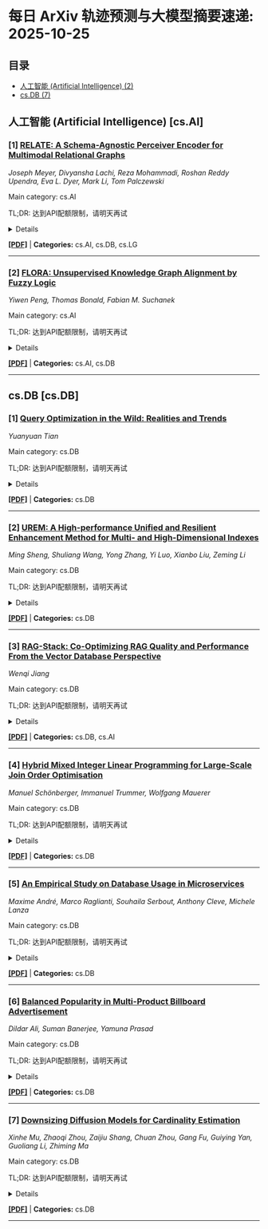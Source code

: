 # 每日 ArXiv 轨迹预测与大模型摘要速递: 2025-10-25

## 目录

- [人工智能 (Artificial Intelligence) (2)](#cs-ai)
- [cs.DB (7)](#cs-db)

## 人工智能 (Artificial Intelligence) [cs.AI]
### [1] [RELATE: A Schema-Agnostic Perceiver Encoder for Multimodal Relational Graphs](https://arxiv.org/abs/2510.19954)
*Joseph Meyer, Divyansha Lachi, Reza Mohammadi, Roshan Reddy Upendra, Eva L. Dyer, Mark Li, Tom Palczewski*

Main category: cs.AI

TL;DR: 达到API配额限制，请明天再试


<details>
  <summary>Details</summary>
Motivation: Error: API quota exceeded

Method: Error: API quota exceeded

Result: Error: API quota exceeded

Conclusion: 请联系管理员或等待明天API配额重置。

Abstract: Relational multi-table data is common in domains such as e-commerce, healthcare, and scientific research, and can be naturally represented as heterogeneous temporal graphs with multi-modal node attributes. Existing graph neural networks (GNNs) rely on schema-specific feature encoders, requiring separate modules for each node type and feature column, which hinders scalability and parameter sharing. We introduce RELATE (Relational Encoder for Latent Aggregation of Typed Entities), a schema-agnostic, plug-and-play feature encoder that can be used with any general purpose GNN. RELATE employs shared modality-specific encoders for categorical, numerical, textual, and temporal attributes, followed by a Perceiver-style cross-attention module that aggregates features into a fixed-size, permutation-invariant node representation. We evaluate RELATE on ReLGNN and HGT in the RelBench benchmark, where it achieves performance within 3% of schema-specific encoders while reducing parameter counts by up to 5x. This design supports varying schemas and enables multi-dataset pretraining for general-purpose GNNs, paving the way toward foundation models for relational graph data.

</details>

[**[PDF]**](https://arxiv.org/pdf/2510.19954) | **Categories:** cs.AI, cs.DB, cs.LG

---

### [2] [FLORA: Unsupervised Knowledge Graph Alignment by Fuzzy Logic](https://arxiv.org/abs/2510.20467)
*Yiwen Peng, Thomas Bonald, Fabian M. Suchanek*

Main category: cs.AI

TL;DR: 达到API配额限制，请明天再试


<details>
  <summary>Details</summary>
Motivation: Error: API quota exceeded

Method: Error: API quota exceeded

Result: Error: API quota exceeded

Conclusion: 请联系管理员或等待明天API配额重置。

Abstract: Knowledge graph alignment is the task of matching equivalent entities (that is, instances and classes) and relations across two knowledge graphs. Most existing methods focus on pure entity-level alignment, computing the similarity of entities in some embedding space. They lack interpretable reasoning and need training data to work. In this paper, we propose FLORA, a simple yet effective method that (1) is unsupervised, i.e., does not require training data, (2) provides a holistic alignment for entities and relations iteratively, (3) is based on fuzzy logic and thus delivers interpretable results, (4) provably converges, (5) allows dangling entities, i.e., entities without a counterpart in the other KG, and (6) achieves state-of-the-art results on major benchmarks.

</details>

[**[PDF]**](https://arxiv.org/pdf/2510.20467) | **Categories:** cs.AI, cs.DB

---


## cs.DB [cs.DB]
### [1] [Query Optimization in the Wild: Realities and Trends](https://arxiv.org/abs/2510.20082)
*Yuanyuan Tian*

Main category: cs.DB

TL;DR: 达到API配额限制，请明天再试


<details>
  <summary>Details</summary>
Motivation: Error: API quota exceeded

Method: Error: API quota exceeded

Result: Error: API quota exceeded

Conclusion: 请联系管理员或等待明天API配额重置。

Abstract: For nearly half a century, the core design of query optimizers in industrial database systems has remained remarkably stable, relying on foundational principles from System R and the Volcano/Cascades framework. However, the rise of cloud computing, massive data volumes, and unified data platforms has exposed the limitations of this traditional, monolithic architecture. Taking an industrial perspective, this paper reviews the past and present of query optimization in production systems and identifies the challenges they face today. Then this paper highlights three key trends gaining momentum in the industry that promise to address these challenges. First, a tighter feedback loop between query optimization and query execution is being used to improve the robustness of query performance. Second, the scope of optimization is expanding from a single query to entire workloads through the convergence of query optimization and workload optimization. Third, and perhaps most transformatively, the industry is moving from monolithic designs to composable architectures that foster agility and cross-engine collaboration. Together, these trends chart a clear path toward a more dynamic, holistic, and adaptable future for query optimization in practice.

</details>

[**[PDF]**](https://arxiv.org/pdf/2510.20082) | **Categories:** cs.DB

---

### [2] [UREM: A High-performance Unified and Resilient Enhancement Method for Multi- and High-Dimensional Indexes](https://arxiv.org/abs/2510.20110)
*Ming Sheng, Shuliang Wang, Yong Zhang, Yi Luo, Xianbo Liu, Zeming Li*

Main category: cs.DB

TL;DR: 达到API配额限制，请明天再试


<details>
  <summary>Details</summary>
Motivation: Error: API quota exceeded

Method: Error: API quota exceeded

Result: Error: API quota exceeded

Conclusion: 请联系管理员或等待明天API配额重置。

Abstract: Numerous multi- or high-dimensional indexes with distinct advantages have been proposed on various platforms to meet application requirements. To achieve higher-performance queries, most indexes employ enhancement methods, including structure-oriented and layout-oriented enhancement methods. Existing structure-oriented methods tailored to specific indexes work well under static workloads but lack generality and degrade under dynamic workloads. The layout-oriented methods exhibit good generality and perform well under dynamic workloads, but exhibit suboptimal performance under static workloads. Therefore, it is an open challenge to develop a unified and resilient enhancement method that can improve query performance for different indexes adaptively under different scenarios. In this paper, we propose UREM, which is the first high-performance Unified and Resilient Enhancement Method designed for both multi- and high-dimensional indexes, capable of adapting to different scenarios. Specifically, UREM (1) can be uniformly applied with different indexes on various platforms; (2) enhances the query performance of indexes by layout optimization under static workloads; (3) enables indexes to stabilize performance when queries shift through partial layout reorganization. We evaluate UREM on 20 widely used indexes. Experimental results demonstrate that UREM improves the query performance of multi- and high-dimensional indexes by up to 5.73x and 9.18x under static workloads, and by an average of 5.72x and 9.47x under dynamic workloads. Moreover, some traditional indexes enhanced by UREM even achieve performance comparable to or even surpassing that of recent advanced indexes.

</details>

[**[PDF]**](https://arxiv.org/pdf/2510.20110) | **Categories:** cs.DB

---

### [3] [RAG-Stack: Co-Optimizing RAG Quality and Performance From the Vector Database Perspective](https://arxiv.org/abs/2510.20296)
*Wenqi Jiang*

Main category: cs.DB

TL;DR: 达到API配额限制，请明天再试


<details>
  <summary>Details</summary>
Motivation: Error: API quota exceeded

Method: Error: API quota exceeded

Result: Error: API quota exceeded

Conclusion: 请联系管理员或等待明天API配额重置。

Abstract: Retrieval-augmented generation (RAG) has emerged as one of the most prominent applications of vector databases. By integrating documents retrieved from a database into the prompt of a large language model (LLM), RAG enables more reliable and informative content generation. While there has been extensive research on vector databases, many open research problems remain once they are considered in the wider context of end-to-end RAG pipelines. One practical yet challenging problem is how to jointly optimize both system performance and generation quality in RAG, which is significantly more complex than it appears due to the numerous knobs on both the algorithmic side (spanning models and databases) and the systems side (from software to hardware). In this paper, we present RAG-Stack, a three-pillar blueprint for quality-performance co-optimization in RAG systems. RAG-Stack comprises: (1) RAG-IR, an intermediate representation that serves as an abstraction layer to decouple quality and performance aspects; (2) RAG-CM, a cost model for estimating system performance given an RAG-IR; and (3) RAG-PE, a plan exploration algorithm that searches for high-quality, high-performance RAG configurations. We believe this three-pillar blueprint will become the de facto paradigm for RAG quality-performance co-optimization in the years to come.

</details>

[**[PDF]**](https://arxiv.org/pdf/2510.20296) | **Categories:** cs.DB, cs.AI

---

### [4] [Hybrid Mixed Integer Linear Programming for Large-Scale Join Order Optimisation](https://arxiv.org/abs/2510.20308)
*Manuel Schönberger, Immanuel Trummer, Wolfgang Mauerer*

Main category: cs.DB

TL;DR: 达到API配额限制，请明天再试


<details>
  <summary>Details</summary>
Motivation: Error: API quota exceeded

Method: Error: API quota exceeded

Result: Error: API quota exceeded

Conclusion: 请联系管理员或等待明天API配额重置。

Abstract: Finding optimal join orders is among the most crucial steps to be performed by query optimisers. Though extensively studied in data management research, the problem remains far from solved: While query optimisers rely on exhaustive search methods to determine ideal solutions for small problems, such methods reach their limits once queries grow in size. Yet, large queries become increasingly common in real-world scenarios, and require suitable methods to generate efficient execution plans. While a variety of heuristics have been proposed for large-scale query optimisation, they suffer from degrading solution quality as queries grow in size, or feature highly sub-optimal worst-case behavior, as we will show.   We propose a novel method based on the paradigm of mixed integer linear programming (MILP): By deriving a novel MILP model capable of optimising arbitrary bushy tree structures, we address the limitations of existing MILP methods for join ordering, and can rely on highly optimised MILP solvers to derive efficient tree structures that elude competing methods. To ensure optimisation efficiency, we embed our MILP method into a hybrid framework, which applies MILP solvers precisely where they provide the greatest advantage over competitors, while relying on more efficient methods for less complex optimisation steps. Thereby, our approach gracefully scales to extremely large query sizes joining up to 100 relations, and consistently achieves the most robust plan quality among a large variety of competing join ordering methods.

</details>

[**[PDF]**](https://arxiv.org/pdf/2510.20308) | **Categories:** cs.DB

---

### [5] [An Empirical Study on Database Usage in Microservices](https://arxiv.org/abs/2510.20582)
*Maxime André, Marco Raglianti, Souhaila Serbout, Anthony Cleve, Michele Lanza*

Main category: cs.DB

TL;DR: 达到API配额限制，请明天再试


<details>
  <summary>Details</summary>
Motivation: Error: API quota exceeded

Method: Error: API quota exceeded

Result: Error: API quota exceeded

Conclusion: 请联系管理员或等待明天API配额重置。

Abstract: Microservices architectures are an integral part of modern software development. Their adoption brings significant changes to database management. Instead of relying on a single database, a microservices architecture is typically composed of multiple, smaller, heterogeneous, and distributed DBs. In these data-intensive systems, the variety and combination of database categories and technologies play a crucial role in storing and managing data. While data management in microservices is a major challenge, research literature is scarce.   We present an empirical study on how databases are used in microservices. On the dataset we collected (and released as open data for future research), considering 15 years of microservices, we examine ca. 1,000 GitHub projects that use databases selected among 180 technologies from 14 categories. We perform a comprehensive analysis of current practices, providing researchers and practitioners with empirical evidence to better understand database usage in microservices. We report 18 findings and 9 recommendations. We show that microservices predominantly use Relational, Key-Value, Document, and Search databases. Notably, 52% of microservices combine multiple database categories. Complexity correlates with database count, with older systems favoring Relational databases and newer ones increasingly adopting Key-Value and Document technologies. Niche databases (e.g., EventStoreDB, PostGIS), while not widespread, are often combined with a mainstream one.

</details>

[**[PDF]**](https://arxiv.org/pdf/2510.20582) | **Categories:** cs.DB

---

### [6] [Balanced Popularity in Multi-Product Billboard Advertisement](https://arxiv.org/abs/2510.20600)
*Dildar Ali, Suman Banerjee, Yamuna Prasad*

Main category: cs.DB

TL;DR: 达到API配额限制，请明天再试


<details>
  <summary>Details</summary>
Motivation: Error: API quota exceeded

Method: Error: API quota exceeded

Result: Error: API quota exceeded

Conclusion: 请联系管理员或等待明天API配额重置。

Abstract: The billboard advertisement has emerged as an effective out-of-home advertisement technique where the objective is to choose a limited number of slots to play some advertisement content (e.g., animation, video, etc.) with the hope that the content will be visible to a large number of travelers, and this will be helpful to earn more revenue. In this paper, we study a variant of the influential slot selection problem where the advertiser wants to promote multiple products. Formally, we call this problem the \textsc{Multi-Product Influence Maximization Problem for the Balanced Popularity} Problem. The input to our problem is a trajectory and a billboard database, as well as a budget for each product. The goal here is to choose a subset of slots for each product such that the aggregated influence of all the products gets maximized subject to the following two constraints: total selection cost for each product is less than or equal to the allocated budget for that product, and the difference between the influence for any two products is less than or equal to a given threshold. We show that the problem is NP-hard to solve optimally. We formulate this problem as a linear programming problem and use linear programming relaxation with randomized rounding. Further, we propose a greedy-based heuristic with balance correction to solve this problem. We conduct a number of experiments with real-world trajectory and billboard datasets, and the results are reported. From the reported results, we observe that the proposed solution approaches lead to more influence compared to many baseline methods.

</details>

[**[PDF]**](https://arxiv.org/pdf/2510.20600) | **Categories:** cs.DB

---

### [7] [Downsizing Diffusion Models for Cardinality Estimation](https://arxiv.org/abs/2510.20681)
*Xinhe Mu, Zhaoqi Zhou, Zaijiu Shang, Chuan Zhou, Gang Fu, Guiying Yan, Guoliang Li, Zhiming Ma*

Main category: cs.DB

TL;DR: 达到API配额限制，请明天再试


<details>
  <summary>Details</summary>
Motivation: Error: API quota exceeded

Method: Error: API quota exceeded

Result: Error: API quota exceeded

Conclusion: 请联系管理员或等待明天API配额重置。

Abstract: Inspired by the performance of score-based diffusion models in estimating complex text, video, and image distributions with thousands of dimensions, we introduce Accelerated Diffusion Cardest (ADC), the first joint distribution cardinality estimator based on a downsized diffusion model.   To calculate the pointwise density value of data distributions, ADC's density estimator uses a formula that evaluates log-likelihood by integrating the score function, a gradient mapping which ADC has learned to efficiently approximate using its lightweight score estimator. To answer ranged queries, ADC's selectivity estimator first predicts their selectivity using a Gaussian Mixture Model (GMM), then uses importance sampling Monte Carlo to correct its predictions with more accurate pointwise density values calculated by the density estimator. ADC+ further trains a decision tree to identify the high-volume, high-selectivity queries that the GMM alone can predict very accurately, in which case it skips the correction phase to prevent Monte Carlo from adding more variance. Doing so lowers median Q-error and cuts per-query latency by 25 percent, making ADC+ usually twice as fast as Naru, arguably the state-of-the-art joint distribution cardinality estimator.   Numerical experiments using well-established benchmarks show that on all real-world datasets tested, ADC+ is capable of rivaling Naru and outperforming MSCN, DeepDB, LW-Tree, and LW-NN using around 66 percent their storage space, being at least 3 times as accurate as MSCN on 95th and 99th percentile error. Furthermore, on a synthetic dataset where attributes exhibit complex, multilateral correlations, ADC and ADC+ are considerably robust while almost every other learned model suffered significant accuracy declines. In this case, ADC+ performs better than any other tested model, being 10 times as accurate as Naru on 95th and 99th percentile error.

</details>

[**[PDF]**](https://arxiv.org/pdf/2510.20681) | **Categories:** cs.DB

---
